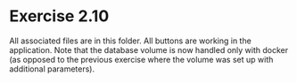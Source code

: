 # Exercise 2.10

All associated files are in this folder. All buttons are working in the application. Note that
the database volume is now handled only with docker (as opposed to the previous exercise where the volume
was set up with additional parameters).